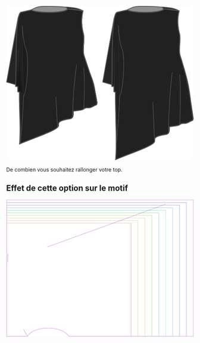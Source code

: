 ![Supplément de longueur](lengthbonus.svg)

De combien vous souhaitez rallonger votre top.


## Effet de cette option sur le motif
![Cette image montre l'effet de cette option en superposant plusieurs variantes qui ont une valeur différente pour cette option](tamiko_lengthbonus_sample.svg "Effet de cette option sur le motif")